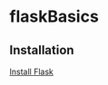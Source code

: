 # flaskBasics


## Installation

[Install Flask](https://flask.palletsprojects.com/en/2.2.x/installation/)


